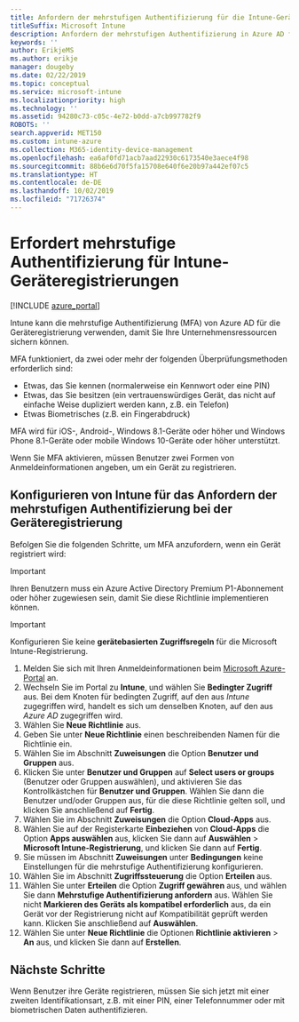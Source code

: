```yaml
---
title: Anfordern der mehrstufigen Authentifizierung für die Intune-Geräteregistrierung
titleSuffix: Microsoft Intune
description: Anfordern der mehrstufigen Authentifizierung in Azure AD für die Intune-Geräteregistrierung.
keywords: ''
author: ErikjeMS
ms.author: erikje
manager: dougeby
ms.date: 02/22/2019
ms.topic: conceptual
ms.service: microsoft-intune
ms.localizationpriority: high
ms.technology: ''
ms.assetid: 94280c73-c05c-4e72-b0dd-a7cb997782f9
ROBOTS: ''
search.appverid: MET150
ms.custom: intune-azure
ms.collection: M365-identity-device-management
ms.openlocfilehash: ea6af0fd71acb7aad22930c6173540e3aece4f98
ms.sourcegitcommit: 88b6e6d70f5fa15708e640f6e20b97a442ef07c5
ms.translationtype: HT
ms.contentlocale: de-DE
ms.lasthandoff: 10/02/2019
ms.locfileid: "71726374"
---
```

# <a name="require-multi-factor-authentication-for-intune-device-enrollments"></a>Erfordert mehrstufige Authentifizierung für Intune-Geräteregistrierungen

[!INCLUDE [azure_portal](../includes/azure_portal.md)]

Intune kann die mehrstufige Authentifizierung (MFA) von Azure AD für die Geräteregistrierung verwenden, damit Sie Ihre Unternehmensressourcen sichern können.

MFA funktioniert, da zwei oder mehr der folgenden Überprüfungsmethoden erforderlich sind:

- Etwas, das Sie kennen (normalerweise ein Kennwort oder eine PIN)
- Etwas, das Sie besitzen (ein vertrauenswürdiges Gerät, das nicht auf einfache Weise dupliziert werden kann, z.B. ein Telefon)
- Etwas Biometrisches (z.B. ein Fingerabdruck)

MFA wird für iOS-, Android-, Windows 8.1-Geräte oder höher und Windows Phone 8.1-Geräte oder mobile Windows 10-Geräte oder höher unterstützt.

Wenn Sie MFA aktivieren, müssen Benutzer zwei Formen von Anmeldeinformationen angeben, um ein Gerät zu registrieren.

## <a name="configure-intune-to-require-multi-factor-authentication-at-device-enrollment"></a>Konfigurieren von Intune für das Anfordern der mehrstufigen Authentifizierung bei der Geräteregistrierung

Befolgen Sie die folgenden Schritte, um MFA anzufordern, wenn ein Gerät registriert wird:

>[!Important]
>Ihren Benutzern muss ein Azure Active Directory Premium P1-Abonnement oder höher zugewiesen sein, damit Sie diese Richtlinie implementieren können.

>[!Important]
>Konfigurieren Sie keine **gerätebasierten Zugriffsregeln** für die Microsoft Intune-Registrierung.

1. Melden Sie sich mit Ihren Anmeldeinformationen beim [Microsoft Azure-Portal](https://portal.azure.com) an.
2. Wechseln Sie im Portal zu **Intune**, und wählen Sie **Bedingter Zugriff** aus. Bei dem Knoten für bedingten Zugriff, auf den aus *Intune* zugegriffen wird, handelt es sich um denselben Knoten, auf den aus *Azure AD* zugegriffen wird.
4. Wählen Sie **Neue Richtlinie** aus.
5. Geben Sie unter **Neue Richtlinie** einen beschreibenden Namen für die Richtlinie ein.
6. Wählen Sie im Abschnitt **Zuweisungen** die Option **Benutzer und Gruppen** aus. 
7. Klicken Sie unter **Benutzer und Gruppen** auf **Select users or groups** (Benutzer oder Gruppen auswählen), und aktivieren Sie das Kontrollkästchen für **Benutzer und Gruppen**. Wählen Sie dann die Benutzer und/oder Gruppen aus, für die diese Richtlinie gelten soll, und klicken Sie anschließend auf **Fertig**.
8. Wählen Sie im Abschnitt **Zuweisungen** die Option **Cloud-Apps** aus.
9. Wählen Sie auf der Registerkarte **Einbeziehen** von **Cloud-Apps** die Option **Apps auswählen** aus, klicken Sie dann auf **Auswählen** > **Microsoft Intune-Registrierung**, und klicken Sie dann auf **Fertig**.
10. Sie müssen im Abschnitt **Zuweisungen** unter **Bedingungen** keine Einstellungen für die mehrstufige Authentifizierung konfigurieren.
11. Wählen Sie im Abschnitt **Zugriffssteuerung** die Option **Erteilen** aus.
12. Wählen Sie unter **Erteilen** die Option **Zugriff gewähren** aus, und wählen Sie dann **Mehrstufige Authentifizierung anfordern** aus. Wählen Sie nicht **Markieren des Geräts als kompatibel erforderlich** aus, da ein Gerät vor der Registrierung nicht auf Kompatibilität geprüft werden kann. Klicken Sie anschließend auf **Auswählen**.
13. Wählen Sie unter **Neue Richtlinie** die Optionen **Richtlinie aktivieren** > **An** aus, und klicken Sie dann auf **Erstellen**.



## <a name="next-steps"></a>Nächste Schritte

Wenn Benutzer ihre Geräte registrieren, müssen Sie sich jetzt mit einer zweiten Identifikationsart, z.B. mit einer PIN, einer Telefonnummer oder mit biometrischen Daten authentifizieren.
